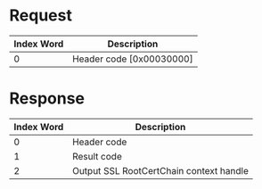 # Request

| Index Word | Description                |
|------------|----------------------------|
| 0          | Header code \[0x00030000\] |

# Response

| Index Word | Description                             |
|------------|-----------------------------------------|
| 0          | Header code                             |
| 1          | Result code                             |
| 2          | Output SSL RootCertChain context handle |